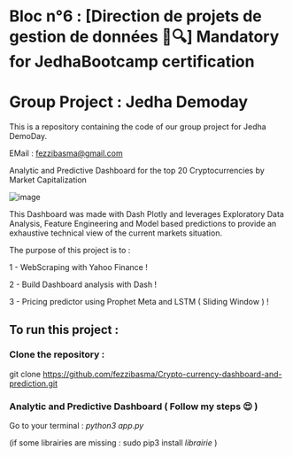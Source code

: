 # Bloc n°6 : [Direction de projets de gestion de données 📁🔍] Mandatory for JedhaBootcamp certification
# Group Project : Jedha Demoday 

This is a repository containing the code of our group project for Jedha DemoDay.

EMail : fezzibasma@gmail.com                                                                                                                               


Analytic and Predictive Dashboard for the top 20 Cryptocurrencies by Market Capitalization

![image](https://user-images.githubusercontent.com/23299967/210820749-685f3983-2e89-45aa-8c54-fae17ba6d362.png)

This Dashboard was made with Dash Plotly and leverages Exploratory Data Analysis, Feature Engineering and Model based predictions to provide an exhaustive technical view of the current markets situation.


The purpose of this project is to : 

1 - WebScraping with Yahoo Finance !

2 - Build Dashboard analysis with Dash ! 
 
3 - Pricing predictor using Prophet Meta and LSTM ( Sliding Window ) !

## To run this project :

### Clone the repository :

  git clone https://github.com/fezzibasma/Crypto-currency-dashboard-and-prediction.git

### Analytic and Predictive Dashboard ( Follow my steps 😍 )
 
  Go to your terminal : *python3 app.py*

(if some librairies are missing : sudo pip3 install *librairie* )

